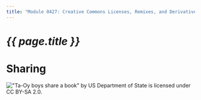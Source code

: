 ```yaml
---
title: "Module 0427: Creative Commons Licenses, Remixes, and Derivative"
---
```


# _{{ page.title }}_

# Sharing

!["Ta-Oy boys share a book" by US Department of State is licensed under CC BY-SA 2.0.](https://flic.kr/p/X22jfo)
